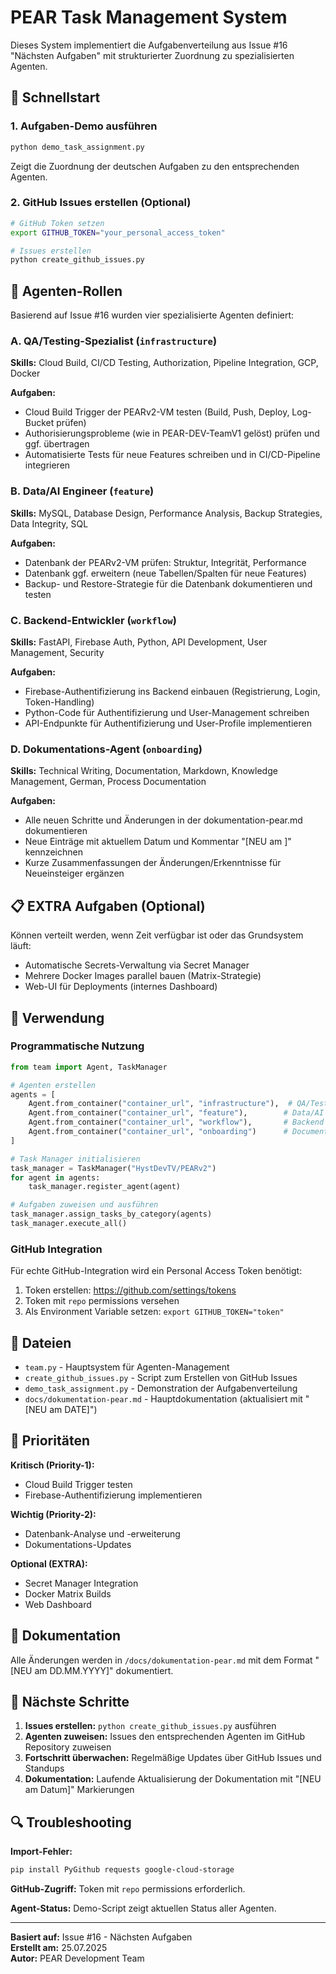 # PEAR Task Management System

Dieses System implementiert die Aufgabenverteilung aus Issue #16 "Nächsten Aufgaben" mit strukturierter Zuordnung zu spezialisierten Agenten.

## 🚀 Schnellstart

### 1. Aufgaben-Demo ausführen
```bash
python demo_task_assignment.py
```
Zeigt die Zuordnung der deutschen Aufgaben zu den entsprechenden Agenten.

### 2. GitHub Issues erstellen (Optional)
```bash
# GitHub Token setzen
export GITHUB_TOKEN="your_personal_access_token"

# Issues erstellen
python create_github_issues.py
```

## 👥 Agenten-Rollen

Basierend auf Issue #16 wurden vier spezialisierte Agenten definiert:

### A. QA/Testing-Spezialist (`infrastructure`)
**Skills:** Cloud Build, CI/CD Testing, Authorization, Pipeline Integration, GCP, Docker

**Aufgaben:**
- Cloud Build Trigger der PEARv2-VM testen (Build, Push, Deploy, Log-Bucket prüfen)
- Authorisierungsprobleme (wie in PEAR-DEV-TeamV1 gelöst) prüfen und ggf. übertragen
- Automatisierte Tests für neue Features schreiben und in CI/CD-Pipeline integrieren

### B. Data/AI Engineer (`feature`)
**Skills:** MySQL, Database Design, Performance Analysis, Backup Strategies, Data Integrity, SQL

**Aufgaben:**
- Datenbank der PEARv2-VM prüfen: Struktur, Integrität, Performance
- Datenbank ggf. erweitern (neue Tabellen/Spalten für neue Features)
- Backup- und Restore-Strategie für die Datenbank dokumentieren und testen

### C. Backend-Entwickler (`workflow`)
**Skills:** FastAPI, Firebase Auth, Python, API Development, User Management, Security

**Aufgaben:**
- Firebase-Authentifizierung ins Backend einbauen (Registrierung, Login, Token-Handling)
- Python-Code für Authentifizierung und User-Management schreiben
- API-Endpunkte für Authentifizierung und User-Profile implementieren

### D. Dokumentations-Agent (`onboarding`)
**Skills:** Technical Writing, Documentation, Markdown, Knowledge Management, German, Process Documentation

**Aufgaben:**
- Alle neuen Schritte und Änderungen in der dokumentation-pear.md dokumentieren
- Neue Einträge mit aktuellem Datum und Kommentar "[NEU am <Datum>]" kennzeichnen
- Kurze Zusammenfassungen der Änderungen/Erkenntnisse für Neueinsteiger ergänzen

## 📋 EXTRA Aufgaben (Optional)

Können verteilt werden, wenn Zeit verfügbar ist oder das Grundsystem läuft:
- Automatische Secrets-Verwaltung via Secret Manager
- Mehrere Docker Images parallel bauen (Matrix-Strategie)
- Web-UI für Deployments (internes Dashboard)

## 🔧 Verwendung

### Programmatische Nutzung
```python
from team import Agent, TaskManager

# Agenten erstellen
agents = [
    Agent.from_container("container_url", "infrastructure"),  # QA/Testing
    Agent.from_container("container_url", "feature"),        # Data/AI
    Agent.from_container("container_url", "workflow"),       # Backend
    Agent.from_container("container_url", "onboarding")      # Documentation
]

# Task Manager initialisieren
task_manager = TaskManager("HystDevTV/PEARv2")
for agent in agents:
    task_manager.register_agent(agent)

# Aufgaben zuweisen und ausführen
task_manager.assign_tasks_by_category(agents)
task_manager.execute_all()
```

### GitHub Integration
Für echte GitHub-Integration wird ein Personal Access Token benötigt:
1. Token erstellen: https://github.com/settings/tokens
2. Token mit `repo` permissions versehen
3. Als Environment Variable setzen: `export GITHUB_TOKEN="token"`

## 📁 Dateien

- `team.py` - Hauptsystem für Agenten-Management
- `create_github_issues.py` - Script zum Erstellen von GitHub Issues
- `demo_task_assignment.py` - Demonstration der Aufgabenverteilung
- `docs/dokumentation-pear.md` - Hauptdokumentation (aktualisiert mit "[NEU am DATE]")

## 🎯 Prioritäten

**Kritisch (Priority-1):**
- Cloud Build Trigger testen
- Firebase-Authentifizierung implementieren

**Wichtig (Priority-2):**
- Datenbank-Analyse und -erweiterung
- Dokumentations-Updates

**Optional (EXTRA):**
- Secret Manager Integration
- Docker Matrix Builds
- Web Dashboard

## 📝 Dokumentation

Alle Änderungen werden in `/docs/dokumentation-pear.md` mit dem Format "[NEU am DD.MM.YYYY]" dokumentiert.

## 🚀 Nächste Schritte

1. **Issues erstellen:** `python create_github_issues.py` ausführen
2. **Agenten zuweisen:** Issues den entsprechenden Agenten im GitHub Repository zuweisen
3. **Fortschritt überwachen:** Regelmäßige Updates über GitHub Issues und Standups
4. **Dokumentation:** Laufende Aktualisierung der Dokumentation mit "[NEU am Datum]" Markierungen

## 🔍 Troubleshooting

**Import-Fehler:** 
```bash
pip install PyGithub requests google-cloud-storage
```

**GitHub-Zugriff:** 
Token mit `repo` permissions erforderlich.

**Agent-Status:** 
Demo-Script zeigt aktuellen Status aller Agenten.

---

**Basiert auf:** Issue #16 - Nächsten Aufgaben  
**Erstellt am:** 25.07.2025  
**Autor:** PEAR Development Team
